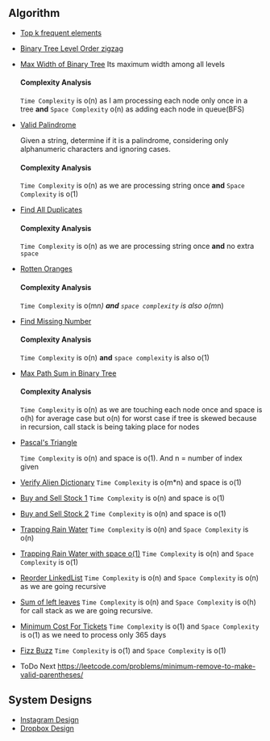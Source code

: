 ## Algorithm

- [Top k frequent elements](/array/top_k_frequent_elements.rb)

- [Binary Tree Level Order zigzag](/tree/zigzag_level_order.rb)

- [Max Width of Binary Tree](https://leetcode.com/problems/maximum-width-of-binary-tree/submissions/)
  Its maximum width among all levels
  
  #### Complexity Analysis
  `Time Complexity` is o(n) as I am processing each node only once in a tree **and** `Space Complexity` o(n) as adding each node in queue(BFS)
  
- [Valid Palindrome](https://leetcode.com/problems/valid-palindrome/)

  Given a string, determine if it is a palindrome, considering only alphanumeric characters and ignoring cases.
  #### Complexity Analysis
    `Time Complexity` is o(n) as we are processing string once **and** `Space Complexity` is o(1)

- [Find All Duplicates](https://leetcode.com/problems/find-all-duplicates-in-an-array/submissions/)

  #### Complexity Analysis
     `Time Complexity` is o(n) as we are processing string once **and** no extra `space`

- [Rotten Oranges](https://leetcode.com/problems/rotting-oranges/submissions/)

  #### Complexity Analysis
     `Time Complexity` is o(m*n) **and** `space complexity` is also o(m*n)       

- [Find Missing Number](https://leetcode.com/problems/missing-number/submissions/) 
  #### Complexity Analysis
     `Time Complexity` is o(n) **and** `space complexity` is also o(1)

- [Max Path Sum in Binary Tree](https://leetcode.com/problems/binary-tree-maximum-path-sum/submissions/)

  #### Complexity Analysis      
    `Time Complexity` is o(n) as we are touching each node once and space is o(h) for average case but o(n) for worst case if tree is skewed
     because in recursion, call stack is being taking place for nodes

- [Pascal's Triangle](https://leetcode.com/problems/pascals-triangle-ii/submissions/)
  
  `Time Complexity` is o(n) and space is o(1). And n = number of index given

- [Verify Alien Dictionary](https://leetcode.com/problems/verifying-an-alien-dictionary/submissions/)
  `Time Complexity` is o(m*n) and space is o(1)

- [Buy and Sell Stock 1](https://leetcode.com/problems/best-time-to-buy-and-sell-stock/)
  `Time Complexity` is o(n) and space is o(1)
  
- [Buy and Sell Stock 2](https://leetcode.com/problems/best-time-to-buy-and-sell-stock-ii/)
  `Time Complexity` is o(n) and space is o(1)
  
- [Trapping Rain Water](https://leetcode.com/submissions/detail/383047611/)
  `Time Complexity` is o(n) and `Space Complexity` is o(n)

- [Trapping Rain Water with space o(1)](https://leetcode.com/submissions/detail/383060059/)
  `Time Complexity` is o(n) and `Space Complexity` is o(1)
  
- [Reorder LinkedList](https://leetcode.com/submissions/detail/384050528/)
  `Time Complexity` is o(n) and `Space Complexity` is o(n) as we are going recursive
  
- [Sum of left leaves](https://leetcode.com/problems/sum-of-left-leaves/submissions/)
  `Time Complexity` is o(n) and `Space Complexity` is o(h) for call stack as we are going recursive.    

- [Minimum Cost For Tickets](https://leetcode.com/submissions/detail/386510911/)
  `Time Complexity` is o(1) and `Space Complexity` is o(1) as we need to process only 365 days

- [Fizz Buzz](https://leetcode.com/problems/fizz-buzz/submissions/)
  `Time Complexity` is o(1) and `Space Complexity` is o(1)
               
- ToDo Next
  https://leetcode.com/problems/minimum-remove-to-make-valid-parentheses/
  
## System Designs

- [Instagram Design](system_designs/insta.md)
- [Dropbox Design](system_designs/dropbox.md)